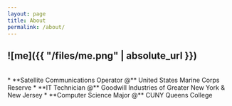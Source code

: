 ```yaml
---
layout: page
title: About
permalink: /about/
---
```


![me]({{ "/files/me.png" | absolute_url }})<br/>
---
<br/>
* **Satellite Communications Operator @** United States Marine Corps Reserve
* **IT Technician @** Goodwill Industries of Greater New York & New Jersey
* **Computer Science Major @** CUNY Queens College


